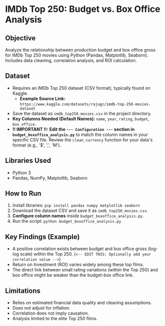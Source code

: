 # IMDb Top 250: Budget vs. Box Office Analysis

## Objective
Analyze the relationship between production budget and box office gross for IMDb Top 250 movies using Python (Pandas, Matplotlib, Seaborn). Includes data cleaning, correlation analysis, and ROI calculation.

## Dataset
*   Requires an IMDb Top 250 dataset (CSV format), typically found on Kaggle.
    *   **Example Source Link:** `https://www.kaggle.com/datasets/rajugc/imdb-top-250-movies-dataset`
*   Save the dataset as `imdb_top250_movies.csv` in the project directory.
*   **Key Columns Needed (Default Names):** `name`, `year`, `rating`, `budget`, `box_office`.
*   **!! IMPORTANT !!:** **Edit the `--- Configuration ---` section in `budget_boxoffice_analysis.py`** to match the column names in your specific CSV file. Review the `clean_currency` function for your data's format (e.g., '$', ',', 'M').

## Libraries Used
*   Python 3
*   Pandas, NumPy, Matplotlib, Seaborn

## How to Run
1.  Install libraries: `pip install pandas numpy matplotlib seaborn`
2.  Download the dataset CSV and save it as `imdb_top250_movies.csv`.
3.  **Configure column names** inside `budget_boxoffice_analysis.py`.
4.  Run the script: `python budget_boxoffice_analysis.py`

## Key Findings (Example)
*   A positive correlation exists between budget and box office gross (log-log scale) within the Top 250. (`<-- EDIT THIS: Optionally add your correlation value -->`)
*   Return on Investment (ROI) varies widely among these top films.
*   The direct link between small rating variations (within the Top 250) and box office might be weaker than the budget-box office link.

## Limitations
*   Relies on estimated financial data quality and cleaning assumptions.
*   Does not adjust for inflation.
*   Correlation does not imply causation.
*   Analysis limited to the elite Top 250 films.

